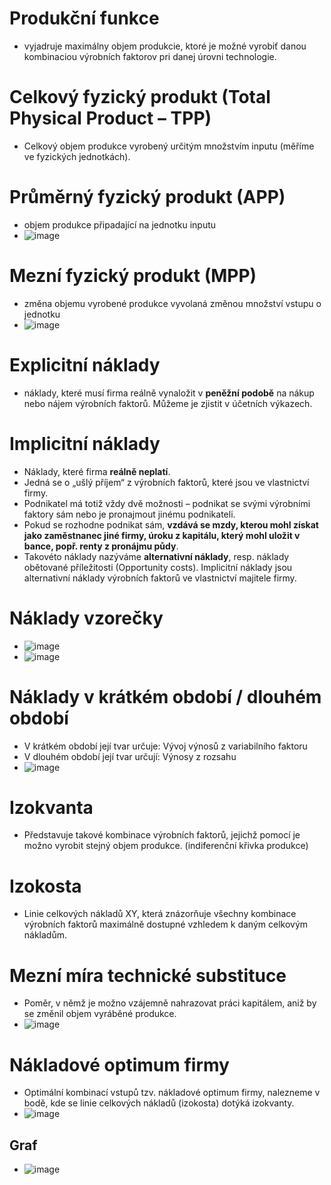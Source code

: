 # Produkční funkce
* vyjadruje maximálny objem produkcie, ktoré je možné vyrobiť danou kombinaciou výrobních faktorov pri danej úrovni technologie.
# Celkový fyzický produkt (Total Physical Product – TPP) 
* Celkový objem produkce vyrobený určitým množstvím inputu (měříme ve fyzických jednotkách).
# Průměrný fyzický produkt (APP)
* objem produkce připadající na jednotku inputu
* ![image](https://user-images.githubusercontent.com/56109982/144706264-503f2c3e-be80-4d2c-9e45-2a14e0393c31.png)
# Mezní fyzický produkt (MPP)
* změna objemu vyrobené produkce vyvolaná změnou množství vstupu o jednotku
* ![image](https://user-images.githubusercontent.com/56109982/144706276-689889dd-5f28-4088-bc47-00b2747c60f9.png)
# Explicitní náklady 
* náklady, které musí firma reálně vynaložit v **peněžní podobě** na nákup nebo nájem výrobních faktorů. Můžeme je zjistit v účetních výkazech.
# Implicitní náklady 
* Náklady, které firma **reálně neplatí**. 
* Jedná se o „ušlý příjem“ z výrobních faktorů, které jsou ve vlastnictví firmy.
* Podnikatel má totiž vždy dvě možnosti – podnikat se svými výrobními faktory sám nebo je pronajmout jinému podnikateli. 
* Pokud se rozhodne podnikat sám, **vzdává se mzdy, kterou mohl získat jako zaměstnanec jiné firmy, úroku z kapitálu, který mohl uložit v  bance, popř. renty z pronájmu půdy**.
* Takovéto náklady nazýváme **alternativní náklady**, resp. náklady obětované příležitosti (Opportunity costs). Implicitní náklady jsou alternativní náklady výrobních faktorů ve vlastnictví majitele firmy.
# Náklady vzorečky
* ![image](https://user-images.githubusercontent.com/56109982/144706399-6fc2614b-56ac-4626-b93f-2c7ed1b34020.png)
* ![image](https://user-images.githubusercontent.com/56109982/144706407-ffea825b-b22f-4040-bbd4-f8ef09a5e986.png)
# Náklady v krátkém období / dlouhém období
* V krátkém období její tvar určuje: Vývoj výnosů z variabilního faktoru
* V dlouhém období její tvar určují: Výnosy z rozsahu
* ![image](https://user-images.githubusercontent.com/56109982/144706495-019134f1-6703-49dc-af40-91c7b2048381.png)

# Izokvanta 
* Představuje takové kombinace výrobních faktorů, jejichž pomocí je možno vyrobit stejný objem produkce. (indiferenční křivka produkce)
# Izokosta
* Linie celkových nákladů XY, která znázorňuje všechny kombinace výrobních faktorů maximálně dostupné vzhledem k daným celkovým nákladům.

# Mezní míra technické substituce
* Poměr, v němž je možno vzájemně nahrazovat práci kapitálem, aniž by se změnil objem vyráběné produkce. 
* ![image](https://user-images.githubusercontent.com/56109982/144706563-24b78051-7110-4a7a-af97-965545e90686.png)

# Nákladové optimum firmy
* Optimální kombinací vstupů tzv. nákladové optimum firmy, nalezneme v bodě, kde se linie celkových nákladů (izokosta) dotýká izokvanty.
* ![image](https://user-images.githubusercontent.com/56109982/144706598-958cacd0-80fa-4055-a916-4199d6b12af6.png)
## Graf
* ![image](https://user-images.githubusercontent.com/56109982/144706605-e2c969e1-2eb1-42f3-ae8d-45919eccf4a4.png)



